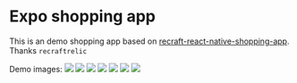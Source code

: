 # Expo shopping app

This is an demo shopping app based on [recraft-react-native-shopping-app](https://github.com/recraftrelic/recraft-react-native-shopping-app). Thanks `recraftrelic`

Demo images:
![](https://raw.githubusercontent.com/huy-lv/expo-shopping-app/master/images-readme/1.png)
![](https://raw.githubusercontent.com/huy-lv/expo-shopping-app/master/images-readme/2.png)
![](https://raw.githubusercontent.com/huy-lv/expo-shopping-app/master/images-readme/3.png)
![](https://raw.githubusercontent.com/huy-lv/expo-shopping-app/master/images-readme/4.png)
![](https://raw.githubusercontent.com/huy-lv/expo-shopping-app/master/images-readme/5.png)
![](https://raw.githubusercontent.com/huy-lv/expo-shopping-app/master/images-readme/6.png)
![](https://raw.githubusercontent.com/huy-lv/expo-shopping-app/master/images-readme/7.png)
